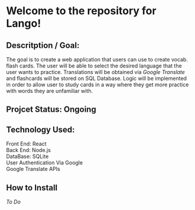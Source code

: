 # Welcome to the repository for Lango!

## Descritption / Goal:
The goal is to create a web application that users can use to create vocab.
flash cards. The user will be able to select the desired language that the user
wants to practice. Translations will be obtained via *Google Translate* and
flashcards will be stored on SQL Database. Logic will be implemented in order to
allow user to study cards in a way where they get more practice with words they
are unfamiliar with. 

## Projcet Status: **Ongoing**

## Technology Used:
Front End: React  
Back End: Node.js  
DataBase: SQLite  
User Authentication Via Google  
Google Translate APIs  

## How to Install
*To Do*
